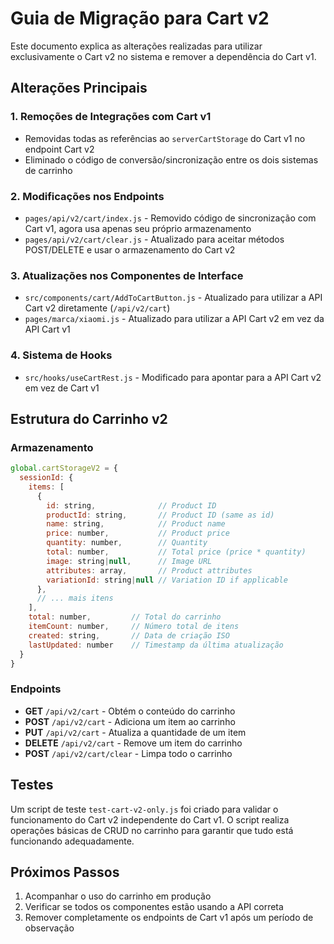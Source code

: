 # Guia de Migração para Cart v2

Este documento explica as alterações realizadas para utilizar exclusivamente o Cart v2 no sistema e remover a dependência do Cart v1.

## Alterações Principais

### 1. Remoções de Integrações com Cart v1

- Removidas todas as referências ao `serverCartStorage` do Cart v1 no endpoint Cart v2
- Eliminado o código de conversão/sincronização entre os dois sistemas de carrinho

### 2. Modificações nos Endpoints

- `pages/api/v2/cart/index.js` - Removido código de sincronização com Cart v1, agora usa apenas seu próprio armazenamento
- `pages/api/v2/cart/clear.js` - Atualizado para aceitar métodos POST/DELETE e usar o armazenamento do Cart v2

### 3. Atualizações nos Componentes de Interface

- `src/components/cart/AddToCartButton.js` - Atualizado para utilizar a API Cart v2 diretamente (`/api/v2/cart`)
- `pages/marca/xiaomi.js` - Atualizado para utilizar a API Cart v2 em vez da API Cart v1

### 4. Sistema de Hooks

- `src/hooks/useCartRest.js` - Modificado para apontar para a API Cart v2 em vez de Cart v1

## Estrutura do Carrinho v2

### Armazenamento

```javascript
global.cartStorageV2 = {
  sessionId: {
    items: [
      {
        id: string,              // Product ID
        productId: string,       // Product ID (same as id)
        name: string,            // Product name
        price: number,           // Product price
        quantity: number,        // Quantity
        total: number,           // Total price (price * quantity)
        image: string|null,      // Image URL
        attributes: array,       // Product attributes
        variationId: string|null // Variation ID if applicable
      },
      // ... mais itens
    ],
    total: number,         // Total do carrinho
    itemCount: number,     // Número total de itens
    created: string,       // Data de criação ISO
    lastUpdated: number    // Timestamp da última atualização
  }
}
```

### Endpoints

- **GET** `/api/v2/cart` - Obtém o conteúdo do carrinho
- **POST** `/api/v2/cart` - Adiciona um item ao carrinho
- **PUT** `/api/v2/cart` - Atualiza a quantidade de um item
- **DELETE** `/api/v2/cart` - Remove um item do carrinho
- **POST** `/api/v2/cart/clear` - Limpa todo o carrinho

## Testes

Um script de teste `test-cart-v2-only.js` foi criado para validar o funcionamento do Cart v2 independente do Cart v1. O script realiza operações básicas de CRUD no carrinho para garantir que tudo está funcionando adequadamente.

## Próximos Passos

1. Acompanhar o uso do carrinho em produção
2. Verificar se todos os componentes estão usando a API correta
3. Remover completamente os endpoints de Cart v1 após um período de observação
